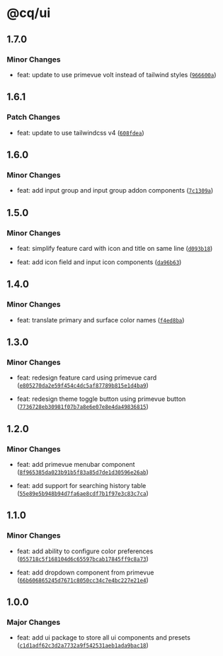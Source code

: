 # @cq/ui

## 1.7.0

### Minor Changes

- feat: update to use primevue volt instead of tailwind styles ([`966600a`](https://github.com/jordanshatford/clip-queue/commit/966600ad4dfcedf5d38b33c4864cd72b301ac11c))

## 1.6.1

### Patch Changes

- feat: update to use tailwindcss v4 ([`608fdea`](https://github.com/jordanshatford/clip-queue/commit/608fdea009a4db479ebea073fef449b8d35dc0e2))

## 1.6.0

### Minor Changes

- feat: add input group and input group addon components ([`7c1309a`](https://github.com/jordanshatford/clip-queue/commit/7c1309a729f550325ceaaa3296ba713305d0f08f))

## 1.5.0

### Minor Changes

- feat: simplify feature card with icon and title on same line ([`d093b18`](https://github.com/jordanshatford/clip-queue/commit/d093b181299653ed90130646fc8c08ffc2f27202))

- feat: add icon field and input icon components ([`da96b63`](https://github.com/jordanshatford/clip-queue/commit/da96b637d8e4edb390a54c49645368d887e57ac4))

## 1.4.0

### Minor Changes

- feat: translate primary and surface color names ([`f4ed8ba`](https://github.com/jordanshatford/clip-queue/commit/f4ed8ba09129b50f8b2bf5596f23a237cb61d461))

## 1.3.0

### Minor Changes

- feat: redesign feature card using primevue card ([`e805270da2e59f454c4dc5af87789b815e1d4ba9`](https://github.com/jordanshatford/clip-queue/commit/e805270da2e59f454c4dc5af87789b815e1d4ba9))

- feat: redesign theme toggle button using primevue button ([`7736728eb30981f07b7a8e6e07e8e4da49836815`](https://github.com/jordanshatford/clip-queue/commit/7736728eb30981f07b7a8e6e07e8e4da49836815))

## 1.2.0

### Minor Changes

- feat: add primevue menubar component ([`8f965385da023b91b5f83a85d7de1d30596e26ab`](https://github.com/jordanshatford/clip-queue/commit/8f965385da023b91b5f83a85d7de1d30596e26ab))

- feat: add support for searching history table ([`55e89e5b948b94d7fa6ae8cdf7b1f97e3c83c7ca`](https://github.com/jordanshatford/clip-queue/commit/55e89e5b948b94d7fa6ae8cdf7b1f97e3c83c7ca))

## 1.1.0

### Minor Changes

- feat: add ability to configure color preferences ([`055718c5f168104d6c65597bcab17845ff9c8a73`](https://github.com/jordanshatford/clip-queue/commit/055718c5f168104d6c65597bcab17845ff9c8a73))

- feat: add dropdown component from primevue ([`66b606865245d7671c8050cc34c7e4bc227e21e4`](https://github.com/jordanshatford/clip-queue/commit/66b606865245d7671c8050cc34c7e4bc227e21e4))

## 1.0.0

### Major Changes

- feat: add ui package to store all ui components and presets ([`c1d1adf62c3d2a7732a9f542531aeb1ada9bac18`](https://github.com/jordanshatford/clip-queue/commit/c1d1adf62c3d2a7732a9f542531aeb1ada9bac18))
